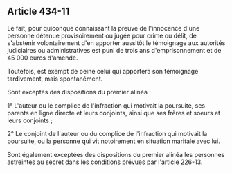 Article 434-11
----
Le fait, pour quiconque connaissant la preuve de l'innocence d'une personne
détenue provisoirement ou jugée pour crime ou délit, de s'abstenir
volontairement d'en apporter aussitôt le témoignage aux autorités judiciaires ou
administratives est puni de trois ans d'emprisonnement et de 45 000 euros
d'amende.

Toutefois, est exempt de peine celui qui apportera son témoignage tardivement,
mais spontanément.

Sont exceptés des dispositions du premier alinéa :

1° L'auteur ou le complice de l'infraction qui motivait la poursuite, ses
parents en ligne directe et leurs conjoints, ainsi que ses frères et soeurs et
leurs conjoints ;

2° Le conjoint de l'auteur ou du complice de l'infraction qui motivait la
poursuite, ou la personne qui vit notoirement en situation maritale avec lui.

Sont également exceptées des dispositions du premier alinéa les personnes
astreintes au secret dans les conditions prévues par l'article 226-13.
